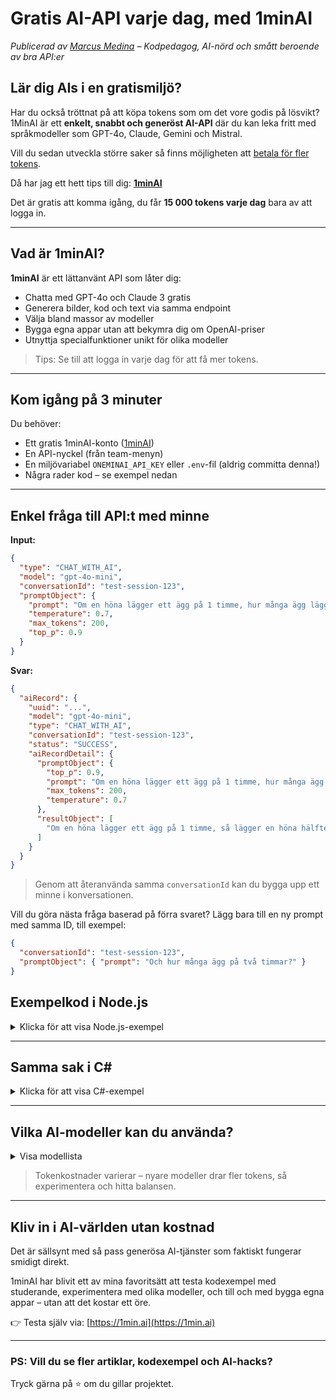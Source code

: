 # Gratis AI-API varje dag, med 1minAI

*Publicerad av [Marcus Medina](https://www.linkedin.com/in/marcusmedina/) – Kodpedagog, AI-nörd och smått beroende av bra API\:er*

## Lär dig AIs i en gratismiljö?

Har du också tröttnat på att köpa tokens som om det vore godis på lösvikt? 1MinAI är ett **enkelt, snabbt och generöst AI-API** där du kan leka fritt med språkmodeller som GPT-4o, Claude, Gemini och Mistral.

Vill du sedan utveckla större saker så finns möjligheten att [betala för fler tokens](https://1min.ai).

Då har jag ett hett tips till dig: **[1minAI](https://1min.ai)**

Det är gratis att komma igång, du får **15 000 tokens varje dag** bara av att logga in.

---

## Vad är 1minAI?

**1minAI** är ett lättanvänt API som låter dig:

* Chatta med GPT-4o och Claude 3 gratis
* Generera bilder, kod och text via samma endpoint
* Välja bland massor av modeller
* Bygga egna appar utan att bekymra dig om OpenAI-priser
* Utnyttja specialfunktioner unikt för olika modeller

> Tips: Se till att logga in varje dag för att få mer tokens.

---

## Kom igång på 3 minuter

Du behöver:

* Ett gratis 1minAI-konto ([1minAI](https://1min.ai))
* En API-nyckel (från team-menyn)
* En miljövariabel `ONEMINAI_API_KEY` eller `.env`-fil (aldrig committa denna!)
* Några rader kod – se exempel nedan

---

## Enkel fråga till API\:t med minne

**Input:**

```json
{
  "type": "CHAT_WITH_AI",
  "model": "gpt-4o-mini",
  "conversationId": "test-session-123",
  "promptObject": {
    "prompt": "Om en höna lägger ett ägg på 1 timme, hur många ägg lägger 3 hönor på en halvtimme",
    "temperature": 0.7,
    "max_tokens": 200,
    "top_p": 0.9
  }
}
```

**Svar:**

```json
{
  "aiRecord": {
    "uuid": "...",
    "model": "gpt-4o-mini",
    "type": "CHAT_WITH_AI",
    "conversationId": "test-session-123",
    "status": "SUCCESS",
    "aiRecordDetail": {
      "promptObject": {
        "top_p": 0.9,
        "prompt": "Om en höna lägger ett ägg på 1 timme, hur många ägg lägger 3 hönor på en halvtimme",
        "max_tokens": 200,
        "temperature": 0.7
      },
      "resultObject": [
        "Om en höna lägger ett ägg på 1 timme, så lägger en höna hälften av ett ägg på en halvtimme. Därför skulle tre hönor tillsammans lägga 3 x 0.5 = 1,5 ägg på en halvtimme. Så svaret är 1,5 ägg."
      ]
    }
  }
}
```

> Genom att återanvända samma `conversationId` kan du bygga upp ett minne i konversationen.

Vill du göra nästa fråga baserad på förra svaret? Lägg bara till en ny prompt med samma ID, till exempel:

```json
{
  "conversationId": "test-session-123",
  "promptObject": { "prompt": "Och hur många ägg på två timmar?" }
}
```

## Exempelkod i Node.js

<details>
<summary>Klicka för att visa Node.js-exempel</summary>

```js
import readline from 'readline';
import fetch from 'node-fetch';

const apiKey = process.env.ONEMINAI_API_KEY;
if (!apiKey) {
  console.error("Sätt miljövariabeln ONEMINAI_API_KEY.");
  process.exit(1);
}

const rl = readline.createInterface({ input: process.stdin, output: process.stdout });
console.log("Skriv något till AI:n (skriv 'exit' för att avsluta)");

const conversationId = "test-session-123";

const ask = () => rl.question('\n> ', async (input) => {
  if (input.trim().toLowerCase() === 'exit') return rl.close();

  const payload = {
    type: "CHAT_WITH_AI",
    model: "gpt-4o-mini",
    conversationId,
    promptObject: { prompt: input, temperature: 0.7, max_tokens: 200, top_p: 0.9 }
  };

  try {
    const res = await fetch("https://api.1min.ai/api/features", {
      method: "POST",
      headers: { "API-KEY": apiKey, "Content-Type": "application/json" },
      body: JSON.stringify(payload)
    });

    const data = await res.json();
    const result = data?.aiRecord?.aiRecordDetail?.resultObject?.[0];
    result ? console.log(`\nAI: ${result}`) : console.error("Kunde inte tolka svaret.");
  } catch (e) {
    console.error("Undantag:", e.message);
  }

  ask();
});

ask();
```

</details>

---

## Samma sak i C\#

<details>
<summary>Klicka för att visa C#-exempel</summary>

```csharp
using System.Net.Http;
using System.Text.Json;
using System.Text;

static class Program
{
    static readonly HttpClient client = new();

    static async Task Main()
    {
        var apiKey = Environment.GetEnvironmentVariable("ONEMINAI_API_KEY");
        if (string.IsNullOrWhiteSpace(apiKey))
        {
            Console.WriteLine("Sätt miljövariabeln ONEMINAI_API_KEY.");
            return;
        }

        client.DefaultRequestHeaders.Add("API-KEY", apiKey);
        Console.WriteLine("Skriv något till AI:n (skriv 'exit' för att avsluta)");

        var conversationId = "test-session-123";

        while (true)
        {
            Console.Write("\n> ");
            var input = Console.ReadLine();
            if (input?.ToLower() == "exit") break;

            var json = JsonSerializer.Serialize(new
            {
                type = "CHAT_WITH_AI",
                model = "gpt-4o-mini",
                conversationId,
                promptObject = new { prompt = input, temperature = 0.7, max_tokens = 200, top_p = 0.9 }
            });

            using var res = await client.PostAsync("https://api.1min.ai/api/features",
                new StringContent(json, Encoding.UTF8, "application/json"));
            var reply = await res.Content.ReadAsStringAsync();

            using var doc = JsonDocument.Parse(reply);
            if (doc.RootElement.TryGetProperty("error", out var err))
                Console.WriteLine($"Fel: {err.GetString()}");
            else
            {
                var result = doc.RootElement
                    .GetProperty("aiRecord")
                    .GetProperty("aiRecordDetail")
                    .GetProperty("resultObject")[0]
                    .GetString();

                Console.WriteLine($"\nAI: {result}");
            }
        }
    }
}
```

</details>

---

## Vilka AI-modeller kan du använda?

<details>
<summary>Visa modellista</summary>

```text
gpt-4o, gpt-4o-turbo, gpt-3.5-turbo, gemini-1.5-flash, gemini-1.5-pro,
o1-mini, o3-mini, o1-preview,
claude-3-5-haiku-20241022, claude-3-5-sonnet-20240620,
claude-3-opus-20240229, claude-3-sonnet-20240229, claude-3-haiku-20240307,
mistral-large-latest, mistral-nemo, pixtral-12b,
open-mixtral-8x22b, open-mixtral-8x7b,
meta/meta-llama-3.1-405b-instruct, meta/llama-2-70b-chat,
deepseek-chat, gemini-1.0-pro etc etc...
```

</details>

> Tokenkostnader varierar – nyare modeller drar fler tokens, så experimentera och hitta balansen.

---

## Kliv in i AI-världen utan kostnad

Det är sällsynt med så pass generösa AI-tjänster som faktiskt fungerar smidigt direkt.

1minAI har blivit ett av mina favoritsätt att testa kodexempel med studerande,
experimentera med olika modeller, och till och med bygga egna appar – utan att det kostar ett öre.

👉 Testa själv via: [https://1min.ai](https://1min.ai)

---

### PS: Vill du se fler artiklar, kodexempel och AI-hacks?

Tryck gärna på ⭐ om du gillar projektet.
